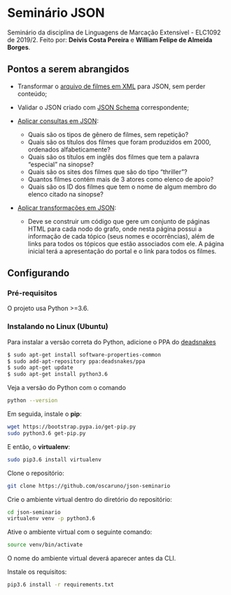 # Seminário JSON
Seminário da disciplina de Linguagens de Marcação Extensível - ELC1092 de 2019/2.
Feito por: **Deivis Costa Pereira** e **William Felipe de Almeida Borges**.

## Pontos a serem abrangidos
* Transformar o [arquivo de filmes em XML](../blob/master/files/GioMovies.xtm) para JSON, sem perder conteúdo;

* Validar o JSON criado com [JSON Schema](..blob/master/files/GioSchema.json) correspondente;

* [Aplicar consultas em JSON](..blob/master/queries.py):
    * Quais são os tipos de gênero de filmes, sem repetição?
    * Quais são os títulos dos filmes que foram produzidos em 2000, ordenados alfabeticamente?
    * Quais são os títulos em inglês dos filmes que tem a palavra “especial” na sinopse?
    * Quais são os sites dos filmes que são do tipo “thriller”?
    * Quantos filmes contém mais de 3 atores como elenco de apoio?
    * Quais são os ID dos filmes que tem o nome de algum membro do elenco citado na
sinopse?

* [Aplicar transformações em JSON](../blob/master/transform/):
    * Deve se construir um código que gere um conjunto de páginas HTML para cada nodo do grafo, onde nesta página possui a informação de cada tópico (seus nomes e ocorrências), além de links para todos os tópicos que estão associados com ele. A página inicial terá a apresentação do portal e o link para todos os filmes.

## Configurando
### Pré-requisitos

O projeto usa Python >=3.6.

### Instalando no Linux (Ubuntu)
Para instalar a versão correta do Python, adicione o PPA do [deadsnakes](https://launchpad.net/~deadsnakes/+archive/ubuntu/ppa)
```bash
$ sudo apt-get install software-properties-common
$ sudo add-apt-repository ppa:deadsnakes/ppa
$ sudo apt-get update
$ sudo apt-get install python3.6
```
Veja a versão do Python com o comando
```bash
python --version
```
Em seguida, instale o **pip**:
```bash
wget https://bootstrap.pypa.io/get-pip.py
sudo python3.6 get-pip.py
```
E então, o **virtualenv**:
```bash
sudo pip3.6 install virtualenv
```
Clone o repositório:
```bash
git clone https://github.com/oscaruno/json-seminario
``` 
Crie o ambiente virtual dentro do diretório do repositório:
```bash
cd json-seminario
virtualenv venv -p python3.6
```
Ative o ambiente virtual com o seguinte comando: 
```bash
source venv/bin/activate
``` 
O nome do ambiente virtual deverá aparecer antes da CLI.

Instale os requisitos:
```bash
pip3.6 install -r requirements.txt
```

